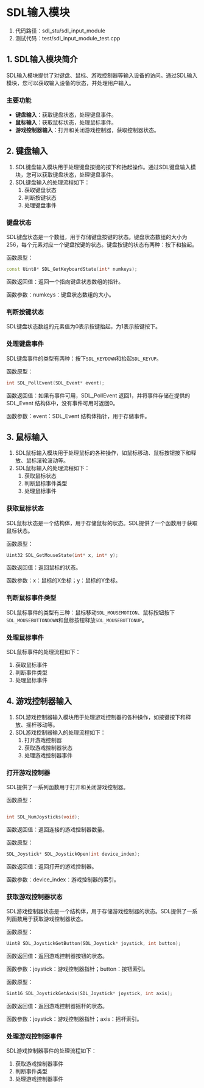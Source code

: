 ﻿# SDL输入模块

1. 代码路径：sdl_stu/sdl_input_module
2. 测试代码：test/sdl_input_module_test.cpp

## 1. SDL输入模块简介

SDL输入模块提供了对键盘、鼠标、游戏控制器等输入设备的访问。通过SDL输入模块，您可以获取输入设备的状态，并处理用户输入。

### 主要功能

- **键盘输入**：获取键盘状态，处理键盘事件。
- **鼠标输入**：获取鼠标状态，处理鼠标事件。
- **游戏控制器输入**：打开和关闭游戏控制器，获取控制器状态。

## 2. 键盘输入

1. SDL键盘输入模块用于处理键盘按键的按下和抬起操作。通过SDL键盘输入模块，您可以获取键盘状态，处理键盘事件。
2. SDL键盘输入的处理流程如下：
    1. 获取键盘状态
    2. 判断按键状态
    3. 处理键盘事件

### 键盘状态

SDL键盘状态是一个数组，用于存储键盘按键的状态。键盘状态数组的大小为256，每个元素对应一个键盘按键的状态。键盘按键的状态有两种：按下和抬起。

函数原型：

```CPP  
const Uint8* SDL_GetKeyboardState(int* numkeys);
```

函数返回值：返回一个指向键盘状态数组的指针。

函数参数：numkeys：键盘状态数组的大小。

### 判断按键状态

SDL键盘状态数组的元素值为0表示按键抬起，为1表示按键按下。

### 处理键盘事件

SDL键盘事件的类型有两种：按下`SDL_KEYDOWN`和抬起`SDL_KEYUP`。

函数原型：

```CPP
int SDL_PollEvent(SDL_Event* event);
```

函数返回值：如果有事件可用，SDL_PollEvent 返回1，并将事件存储在提供的 SDL_Event 结构体中，没有事件可用时返回0。 

函数参数：event：SDL_Event 结构体指针，用于存储事件。

## 3. 鼠标输入

1. SDL鼠标输入模块用于处理鼠标的各种操作，如鼠标移动、鼠标按钮按下和释放、鼠标滚轮滚动等。
2. SDL鼠标输入的处理流程如下：
    1. 获取鼠标状态
    2. 判断鼠标事件类型
    3. 处理鼠标事件

### 获取鼠标状态

SDL鼠标状态是一个结构体，用于存储鼠标的状态。SDL提供了一个函数用于获取鼠标状态。

函数原型：

```CPP
Uint32 SDL_GetMouseState(int* x, int* y);
```

函数返回值：返回鼠标的状态。

函数参数：x：鼠标的X坐标；y：鼠标的Y坐标。

### 判断鼠标事件类型

SDL鼠标事件的类型有三种：鼠标移动`SDL_MOUSEMOTION`、鼠标按钮按下`SDL_MOUSEBUTTONDOWN`和鼠标按钮释放`SDL_MOUSEBUTTONUP`。

### 处理鼠标事件

SDL鼠标事件的处理流程如下：
1. 获取鼠标事件
2. 判断事件类型
3. 处理鼠标事件

## 4. 游戏控制器输入

1. SDL游戏控制器输入模块用于处理游戏控制器的各种操作，如按键按下和释放、摇杆移动等。
2. SDL游戏控制器输入的处理流程如下：
    1. 打开游戏控制器
    2. 获取游戏控制器状态
    3. 处理游戏控制器事件

### 打开游戏控制器

SDL提供了一系列函数用于打开和关闭游戏控制器。

函数原型：

```CPP

int SDL_NumJoysticks(void);
```

函数返回值：返回连接的游戏控制器数量。

函数原型：

```CPP
SDL_Joystick* SDL_JoystickOpen(int device_index);
```

函数返回值：返回打开的游戏控制器。

函数参数：device_index：游戏控制器的索引。

### 获取游戏控制器状态

SDL游戏控制器状态是一个结构体，用于存储游戏控制器的状态。SDL提供了一系列函数用于获取游戏控制器状态。

函数原型：

```CPP
Uint8 SDL_JoystickGetButton(SDL_Joystick* joystick, int button);
```

函数返回值：返回游戏控制器按钮的状态。

函数参数：joystick：游戏控制器指针；button：按钮索引。

函数原型：

```CPP
Sint16 SDL_JoystickGetAxis(SDL_Joystick* joystick, int axis);
```

函数返回值：返回游戏控制器摇杆的状态。

函数参数：joystick：游戏控制器指针；axis：摇杆索引。

### 处理游戏控制器事件

SDL游戏控制器事件的处理流程如下：
1. 获取游戏控制器事件
2. 判断事件类型
3. 处理游戏控制器事件
